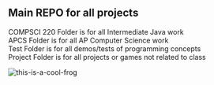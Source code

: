 ## Main REPO for all projects

COMPSCI 220 Folder is for all Intermediate Java work<br>
APCS Folder is for all AP Computer Science work<br>
Test Folder is for all demos/tests of programming concepts<br> 
Project Folder is for all projects or games not related to class<br>

![this-is-a-cool-frog](https://user-images.githubusercontent.com/94502545/151381862-ac03cac2-a210-48f5-aef6-1a143cf8eff5.jpg)
